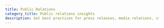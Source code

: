 ```yaml
---
title: Public Relations
category_title: Public relations insights
description: Get best practices for press releases, media relations, story pitches and communication.
---
```

